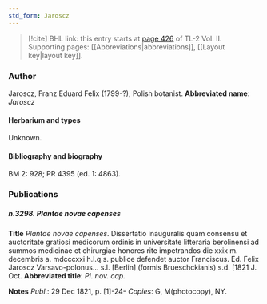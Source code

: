 ```yaml
---
std_form: Jaroscz
---
```


> [!cite] BHL link: this entry starts at [page 426](https://www.biodiversitylibrary.org/page/33068668) of TL-2 Vol. II.
> Supporting pages: [[Abbreviations|abbreviations]], [[Layout key|layout key]].

### Author

Jaroscz, Franz Eduard Felix (1799-?), Polish botanist. 
**Abbreviated name**: *Jaroscz*

#### Herbarium and types

Unknown.

#### Bibliography and biography

BM 2: 928; PR 4395 (ed. 1: 4863).

### Publications

##### n.3298. Plantae novae capenses

**Title**
*Plantae novae capenses*. Dissertatio inauguralis quam consensu et auctoritate gratiosi medicorum ordinis in universitate litteraria berolinensi ad summos medicinae et chirurgiae honores rite impetrandos die xxix m. decembris a. mdcccxxi h.l.q.s. publice defendet auctor Franciscus. Ed. Felix Jaroscz Varsavo-polonus... s.l. \[Berlin\] (formis Brueschckianis) s.d. \[1821 J. Oct.
**Abbreviated title**: *Pl. nov. cap.*

**Notes**
*Publ*.: 29 Dec 1821, p. \[1\]-24- *Copies*: G, M(photocopy), NY.


